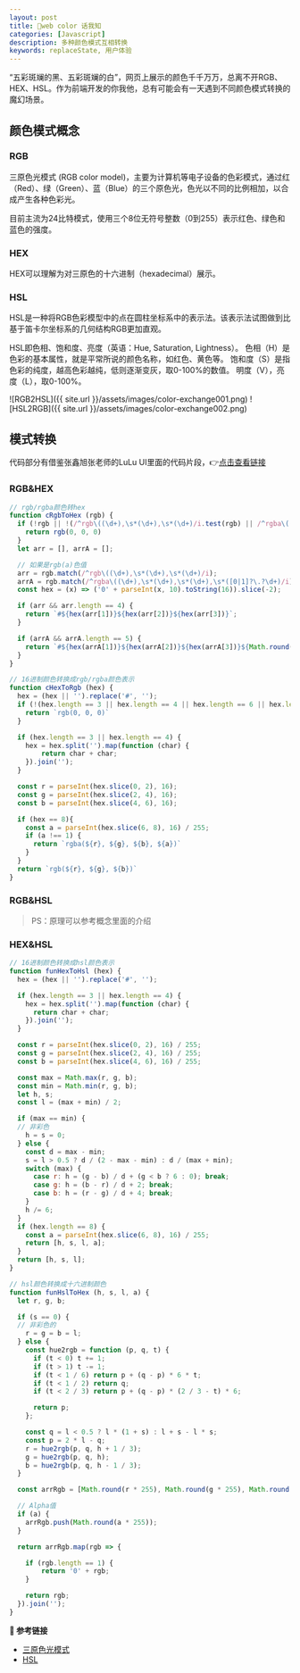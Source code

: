 ```yaml
---
layout: post
title: 🌈web color 话我知 
categories: [Javascript]
description: 多种颜色模式互相转换
keywords: replaceState, 用户体验
---
```


“五彩斑斓的黑、五彩斑斓的白”，网页上展示的颜色千千万万，总离不开RGB、HEX、HSL。作为前端开发的你我他，总有可能会有一天遇到不同颜色模式转换的魔幻场景。

## 颜色模式概念
### RGB
三原色光模式 (RGB color model)，主要为计算机等电子设备的色彩模式，通过红（Red）、绿（Green）、蓝（Blue）的三个原色光，色光以不同的比例相加，以合成产生各种色彩光。

目前主流为24比特模式，使用三个8位无符号整数（0到255）表示红色、绿色和蓝色的强度。
### HEX
HEX可以理解为对三原色的十六进制（hexadecimal）展示。
### HSL
HSL是一种将RGB色彩模型中的点在圆柱坐标系中的表示法。该表示法试图做到比基于笛卡尔坐标系的几何结构RGB更加直观。

HSL即色相、饱和度、亮度（英语：Hue, Saturation, Lightness）。
色相（H）是色彩的基本属性，就是平常所说的颜色名称，如红色、黄色等。
饱和度（S）是指色彩的纯度，越高色彩越纯，低则逐渐变灰，取0-100%的数值。
明度（V），亮度（L），取0-100%。

![RGB2HSL]({{ site.url }}/assets/images/color-exchange001.png)
![HSL2RGB]({{ site.url }}/assets/images/color-exchange002.png)

## 模式转换
代码部分有借鉴张鑫旭张老师的LuLu UI里面的代码片段，👉[点击查看链接](https://github.com/yued-fe/lulu/blob/master/theme/edge/js/common/ui/Color.js)
### RGB&HEX
```javascript
// rgb/rgba颜色转hex
function cRgbToHex (rgb) {
  if (!rgb || !(/^rgb\((\d+),\s*(\d+),\s*(\d+)/i.test(rgb) || /^rgba\((\d+),\s*(\d+),\s*(\d+),\s*([0|1]?\.?\d+)/i.test(rgb))) {
    return rgb(0, 0, 0)
  }
  let arr = [], arrA = [];

  // 如果是rgb(a)色值
  arr = rgb.match(/^rgb\((\d+),\s*(\d+),\s*(\d+)/i);
  arrA = rgb.match(/^rgba\((\d+),\s*(\d+),\s*(\d+),\s*([0|1]?\.?\d+)/i);
  const hex = (x) => ('0' + parseInt(x, 10).toString(16)).slice(-2);

  if (arr && arr.length == 4) {
    return `#${hex(arr[1])}${hex(arr[2])}${hex(arr[3])}`;
  }

  if (arrA && arrA.length == 5) {
    return `#${hex(arrA[1])}${hex(arrA[2])}${hex(arrA[3])}${Math.round(arrA[4] * 255).toString(16).padStart(2, '0')}`;
  }
}

// 16进制颜色转换成rgb/rgba颜色表示
function cHexToRgb (hex) {
  hex = (hex || '').replace('#', '');
  if (!(hex.length == 3 || hex.length == 4 || hex.length == 6 || hex.length == 8)) {
    return `rgb(0, 0, 0)`
  }

  if (hex.length == 3 || hex.length == 4) {
    hex = hex.split('').map(function (char) {
        return char + char;
    }).join('');
  }

  const r = parseInt(hex.slice(0, 2), 16);
  const g = parseInt(hex.slice(2, 4), 16);
  const b = parseInt(hex.slice(4, 6), 16);

  if (hex == 8){
    const a = parseInt(hex.slice(6, 8), 16) / 255;
    if (a !== 1) {
      return `rgba(${r}, ${g}, ${b}, ${a})`
    }
  }
  return `rgb(${r}, ${g}, ${b})`
}
```
### RGB&HSL
> PS：原理可以参考概念里面的介绍

### HEX&HSL

```javascript
// 16进制颜色转换成hsl颜色表示
function funHexToHsl (hex) {
  hex = (hex || '').replace('#', '');

  if (hex.length == 3 || hex.length == 4) {
    hex = hex.split('').map(function (char) {
      return char + char;
    }).join('');
  }

  const r = parseInt(hex.slice(0, 2), 16) / 255;
  const g = parseInt(hex.slice(2, 4), 16) / 255;
  const b = parseInt(hex.slice(4, 6), 16) / 255;

  const max = Math.max(r, g, b);
  const min = Math.min(r, g, b);
  let h, s;
  const l = (max + min) / 2;

  if (max == min) {
  // 非彩色
    h = s = 0;
  } else {
    const d = max - min;
    s = l > 0.5 ? d / (2 - max - min) : d / (max + min);
    switch (max) {
      case r: h = (g - b) / d + (g < b ? 6 : 0); break;
      case g: h = (b - r) / d + 2; break;
      case b: h = (r - g) / d + 4; break;
    }
    h /= 6;
  }
  if (hex.length == 8) {
    const a = parseInt(hex.slice(6, 8), 16) / 255;
    return [h, s, l, a];
  }
  return [h, s, l];
}

// hsl颜色转换成十六进制颜色
function funHslToHex (h, s, l, a) {
  let r, g, b;

  if (s == 0) {
  // 非彩色的
    r = g = b = l;
  } else {
    const hue2rgb = function (p, q, t) {
      if (t < 0) t += 1;
      if (t > 1) t -= 1;
      if (t < 1 / 6) return p + (q - p) * 6 * t;
      if (t < 1 / 2) return q;
      if (t < 2 / 3) return p + (q - p) * (2 / 3 - t) * 6;

      return p;
    };

    const q = l < 0.5 ? l * (1 + s) : l + s - l * s;
    const p = 2 * l - q;
    r = hue2rgb(p, q, h + 1 / 3);
    g = hue2rgb(p, q, h);
    b = hue2rgb(p, q, h - 1 / 3);
  }

  const arrRgb = [Math.round(r * 255), Math.round(g * 255), Math.round(b * 255)];

  // Alpha值
  if (a) {
    arrRgb.push(Math.round(a * 255));
  }

  return arrRgb.map(rgb => { 

    if (rgb.length == 1) {
        return '0' + rgb;
    }

    return rgb;
  }).join('');
}
```
**🔗 参考链接**
- [三原色光模式 ](https://zh.wikipedia.org/wiki/%E4%B8%89%E5%8E%9F%E8%89%B2%E5%85%89%E6%A8%A1%E5%BC%8F)
- [HSL](https://zh.wikipedia.org/wiki/HSL%E5%92%8CHSV%E8%89%B2%E5%BD%A9%E7%A9%BA%E9%97%B4)